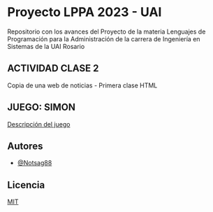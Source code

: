 
# Proyecto LPPA 2023 - UAI

Repositorio con los avances del Proyecto de la materia Lenguajes de Programación para la Administración de la carrera de Ingeniería en Sistemas de la UAI Rosario


## ACTIVIDAD CLASE 2
Copia de una web de noticias - Primera clase HTML


## JUEGO: SIMON

[Descripción del juego](https://es.wikipedia.org/wiki/Simon_(juego))



## Autores

- [@Notsag88](https://github.com/Notsag88)


## Licencia

[MIT](https://choosealicense.com/licenses/mit/)

